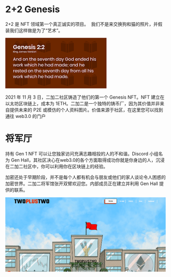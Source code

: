 # 2+2 Genesis




2+2 是 NFT 领域第一个真正诚实的项目。&nbsp; 我们不是来交换狗和猫的照片，并假装我们这样做是为了“艺术”。



![qqq](qqq.png)

2021 年 11 月 3 日，二加二社区铸造了他们的第一个 Genesis NFT。NFT 建立在以太坊区块链上，成本为 1ETH。二加二是一个独特的铸币厂，因为其价值并非来自提供未来的 P2E 或模仿的个人资料图片。价值来源于社区，在这里您可以找到通往 web3.0 的门户



# **将军厅**

持有 Gen 1 NFT 可以让您独家访问充满志趣相投的人的不和谐。Discord 小组名为 Gen Hall，其社区决心在web3.0的各个方面取得成功你就是你身边的人，沉浸在二加二社区中，你可以利用你在区块链上的经验。

加密还处于早期阶段，并不是每个人都有机会与朋友或他们的家人谈论令人困惑的加密世界。二加二将军馆张开双臂欢迎您。内部成员正在建立并利用 Gen Hall 提供的联系。

![1659502264(1)](1659502264(1).png)
